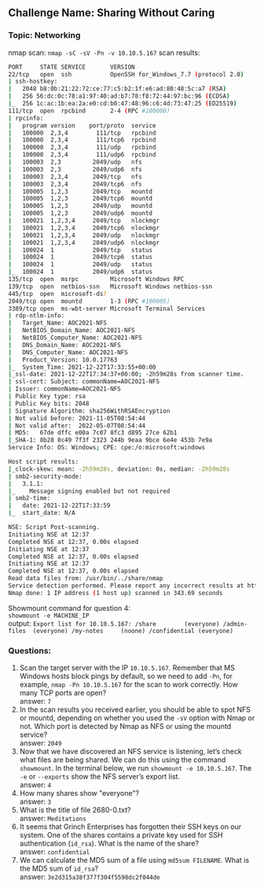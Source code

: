 ## Challenge Name: Sharing Without Caring
### Topic: Networking
nmap scan: `nmap -sC -sV -Pn -v 10.10.5.167`
scan results:
```bash
PORT     STATE SERVICE       VERSION
22/tcp   open  ssh           OpenSSH for_Windows_7.7 (protocol 2.0)
| ssh-hostkey: 
|   2048 b8:0b:21:22:72:ce:77:c5:b2:1f:e6:ad:80:48:5c:a7 (RSA)
|   256 56:dc:0c:78:a1:97:40:ad:b7:78:f8:72:44:97:bc:96 (ECDSA)
|_  256 1c:ac:1b:ea:2a:e0:cd:b0:47:48:96:c6:4d:73:47:25 (ED25519)
111/tcp  open  rpcbind       2-4 (RPC #100000)
| rpcinfo: 
|   program version    port/proto  service
|   100000  2,3,4        111/tcp   rpcbind
|   100000  2,3,4        111/tcp6  rpcbind
|   100000  2,3,4        111/udp   rpcbind
|   100000  2,3,4        111/udp6  rpcbind
|   100003  2,3         2049/udp   nfs
|   100003  2,3         2049/udp6  nfs
|   100003  2,3,4       2049/tcp   nfs
|   100003  2,3,4       2049/tcp6  nfs
|   100005  1,2,3       2049/tcp   mountd
|   100005  1,2,3       2049/tcp6  mountd
|   100005  1,2,3       2049/udp   mountd
|   100005  1,2,3       2049/udp6  mountd
|   100021  1,2,3,4     2049/tcp   nlockmgr
|   100021  1,2,3,4     2049/tcp6  nlockmgr
|   100021  1,2,3,4     2049/udp   nlockmgr
|   100021  1,2,3,4     2049/udp6  nlockmgr
|   100024  1           2049/tcp   status
|   100024  1           2049/tcp6  status
|   100024  1           2049/udp   status
|_  100024  1           2049/udp6  status
135/tcp  open  msrpc         Microsoft Windows RPC
139/tcp  open  netbios-ssn   Microsoft Windows netbios-ssn
445/tcp  open  microsoft-ds?
2049/tcp open  mountd        1-3 (RPC #100005)
3389/tcp open  ms-wbt-server Microsoft Terminal Services
| rdp-ntlm-info: 
|   Target_Name: AOC2021-NFS
|   NetBIOS_Domain_Name: AOC2021-NFS
|   NetBIOS_Computer_Name: AOC2021-NFS
|   DNS_Domain_Name: AOC2021-NFS
|   DNS_Computer_Name: AOC2021-NFS
|   Product_Version: 10.0.17763
|_  System_Time: 2021-12-22T17:33:55+00:00
|_ssl-date: 2021-12-22T17:34:37+00:00; -2h59m28s from scanner time.
| ssl-cert: Subject: commonName=AOC2021-NFS
| Issuer: commonName=AOC2021-NFS
| Public Key type: rsa
| Public Key bits: 2048
| Signature Algorithm: sha256WithRSAEncryption
| Not valid before: 2021-11-05T08:54:44
| Not valid after:  2022-05-07T08:54:44
| MD5:   67de dffc e00a 7c07 8fc3 d895 27ce 62b1
|_SHA-1: 8b28 8c49 7f3f 2323 244b 9eaa 9bce 6e4e 453b 7e9a
Service Info: OS: Windows; CPE: cpe:/o:microsoft:windows

Host script results:
|_clock-skew: mean: -2h59m28s, deviation: 0s, median: -2h59m28s
| smb2-security-mode: 
|   3.1.1: 
|_    Message signing enabled but not required
| smb2-time: 
|   date: 2021-12-22T17:33:59
|_  start_date: N/A

NSE: Script Post-scanning.
Initiating NSE at 12:37
Completed NSE at 12:37, 0.00s elapsed
Initiating NSE at 12:37
Completed NSE at 12:37, 0.00s elapsed
Initiating NSE at 12:37
Completed NSE at 12:37, 0.00s elapsed
Read data files from: /usr/bin/../share/nmap
Service detection performed. Please report any incorrect results at https://nmap.org/submit/ .
Nmap done: 1 IP address (1 host up) scanned in 343.69 seconds
```

Showmount command for question 4:  
`showmount -e MACHINE_IP`  
output: `Export list for 10.10.5.167:
/share        (everyone)
/admin-files  (everyone)
/my-notes     (noone)
/confidential (everyone)
`  
### Questions:
1. Scan the target server with the IP `10.10.5.167`. Remember that MS Windows hosts block pings by default, so we need to add `-Pn`, for example, `nmap -Pn 10.10.5.167` for the scan to work correctly. How many TCP ports are open?  
answer: `7`  
2. In the scan results you received earlier, you should be able to spot NFS or mountd, depending on whether you used the `-sV` option with Nmap or not. Which port is detected by Nmap as NFS or using the mountd service?  
answer: `2049`
3. Now that we have discovered an NFS service is listening, let’s check what files are being shared. We can do this using the command `showmount`. In the terminal below, we run `showmount -e 10.10.5.167`. The `-e` or `--exports` show the NFS server’s export list.  
answer: `4`  
4. How many shares show "everyone"?  
answer: `3`  
5. What is the title of file 2680-0.txt?  
answer: `Meditations`  
6. It seems that Grinch Enterprises has forgotten their SSH keys on our system. One of the shares contains a private key used for SSH authentication (`id_rsa`). What is the name of the share?  
answer: `confidential`  
7. We can calculate the MD5 sum of a file using `md5sum FILENAME`. What is the MD5 sum of `id_rsa`?  
answer: `3e2d315a38f377f304f5598dc2f044de`  